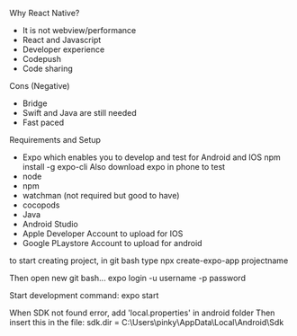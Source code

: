 Why React Native?

- It is not webview/performance
- React and Javascript
- Developer experience
- Codepush
- Code sharing

Cons (Negative)

- Bridge
- Swift and Java are still needed
- Fast paced

Requirements and Setup

- Expo which enables you to develop and test for Android and IOS
  npm install -g expo-cli
  Also download expo in phone to test
- node
- npm
- watchman (not required but good to have)
- cocopods
- Java
- Android Studio
- Apple Developer Account to upload for IOS
- Google PLaystore Account to upload for android

to start creating project, in git bash type
npx create-expo-app projectname

Then open new git bash...
expo login -u username -p password

Start development command:
expo start

When SDK not found error, add 'local.properties' in android folder
Then insert this in the file:
sdk.dir = C:\\Users\\pinky\\AppData\\Local\\Android\\Sdk

